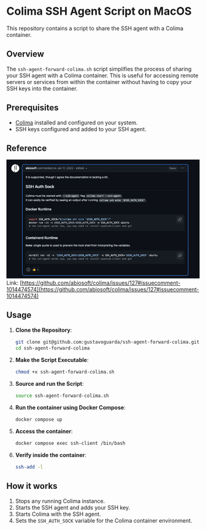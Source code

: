 # Colima SSH Agent Script on MacOS

This repository contains a script to share the SSH agent with a Colima container.

## Overview

The `ssh-agent-forward-colima.sh` script simplifies the process of sharing your SSH agent with a Colima container. This is useful for accessing remote servers or services from within the container without having to copy your SSH keys into the container.

## Prerequisites

- [Colima](https://github.com/abiosoft/colima) installed and configured on your system.
- SSH keys configured and added to your SSH agent.


## Reference 
![alt text](./abiosoft.jpg)
Link: [https://github.com/abiosoft/colima/issues/127#issuecomment-1014474574](https://github.com/abiosoft/colima/issues/127#issuecomment-1014474574)

## Usage

1. **Clone the Repository**:
    ```bash
    git clone git@github.com:gustavoguarda/ssh-agent-forward-colima.git
    cd ssh-agent-forward-colima
    ```

2. **Make the Script Executable**:
    ```bash
    chmod +x ssh-agent-forward-colima.sh
    ```

3. **Source and run the Script**:
    ```bash
    source ssh-agent-forward-colima.sh
    ```

4. **Run the container using Docker Compose**:
    ```bash
    docker compose up
    ```

5. **Access the container**:
    ```bash
    docker compose exec ssh-client /bin/bash
    ```

6. **Verify inside the container**:
    ```bash
    ssh-add -l
    ```

## How it works

1. Stops any running Colima instance.
2. Starts the SSH agent and adds your SSH key.
3. Starts Colima with the SSH agent.
4. Sets the `SSH_AUTH_SOCK` variable for the Colima container environment.
